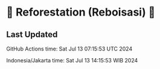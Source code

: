 
# 🌳 Reforestation (Reboisasi) 🌲

## Last Updated

GitHub Actions time: Sat Jul 13 07:15:53 UTC 2024

Indonesia/Jakarta time: Sat Jul 13 14:15:53 WIB 2024
